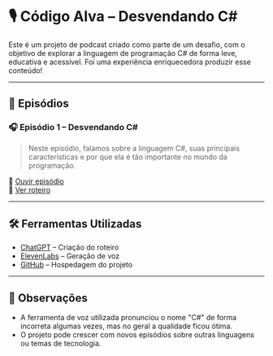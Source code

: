 # 🎙️ Código Alva – Desvendando C#

Este é um projeto de podcast criado como parte de um desafio, com o objetivo de explorar a linguagem de programação C# de forma leve, educativa e acessível. Foi uma experiência enriquecedora produzir esse conteúdo!

---

## 📂 Episódios

### 🎧 Episódio 1 – Desvendando C#

> Neste episódio, falamos sobre a linguagem C#, suas principais características e por que ela é tão importante no mundo da programação.

📁 [Ouvir episódio](episodios/001-codigo-alva-csharp/episodio.mp3)  
📜 [Ver roteiro](episodios/001-codigo-alva-csharp/roteiro.md)

---

## 🛠️ Ferramentas Utilizadas

- [ChatGPT](https://chat.openai.com/) – Criação do roteiro  
- [ElevenLabs](https://www.elevenlabs.io/) – Geração de voz  
- [GitHub](https://github.com) – Hospedagem do projeto

---

## 📝 Observações

- A ferramenta de voz utilizada pronunciou o nome "C#" de forma incorreta algumas vezes, mas no geral a qualidade ficou ótima.
- O projeto pode crescer com novos episódios sobre outras linguagens ou temas de tecnologia.
